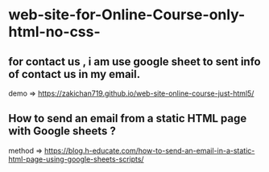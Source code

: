 # web-site-for-Online-Course-only-html-no-css-
## for contact us , i am use google sheet to sent info of contact us in my email.

  demo => https://zakichan719.github.io/web-site-online-course-just-html5/

## How to send an email from a static HTML page with Google sheets ?
  method => https://blog.h-educate.com/how-to-send-an-email-in-a-static-html-page-using-google-sheets-scripts/
